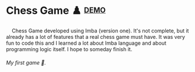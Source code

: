 # Chess Game ♟️ <sup><sub>[DEMO](https://imba-chess.web.app/)</sub></sup>

&nbsp;&nbsp;&nbsp;&nbsp;Chess Game developed using Imba (version one). It's not complete, but it already has a lot of features that a real chess game must have. It was very fun to code this and I learned a lot about Imba language and about programming logic itself. I hope to someday finish it.

###### My first game 🧡.
